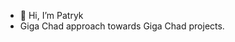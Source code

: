 - 👋 Hi, I’m Patryk
- Giga Chad approach towards Giga Chad projects.
<!---
PatrykSzafron/PatrykSzafron is a ✨ special ✨ repository because its `README.md` (this file) appears on your GitHub profile.
You can click the Preview link to take a look at your changes.
--->
